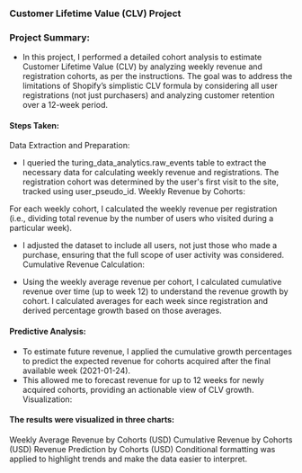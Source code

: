 ### Customer Lifetime Value (CLV) Project

### Project Summary: 
- In this project, I performed a detailed cohort analysis to estimate Customer Lifetime Value (CLV) by analyzing weekly revenue and registration cohorts, as per the instructions. The goal was to address the limitations of Shopify’s simplistic CLV formula by considering all user registrations (not just purchasers) and analyzing customer retention over a 12-week period.

#### Steps Taken:
Data Extraction and Preparation:

- I queried the turing_data_analytics.raw_events table to extract the necessary data for calculating weekly revenue and registrations.
The registration cohort was determined by the user's first visit to the site, tracked using user_pseudo_id.
Weekly Revenue by Cohorts:

For each weekly cohort, I calculated the weekly revenue per registration (i.e., dividing total revenue by the number of users who visited during a particular week).
- I adjusted the dataset to include all users, not just those who made a purchase, ensuring that the full scope of user activity was considered.
Cumulative Revenue Calculation:

- Using the weekly average revenue per cohort, I calculated cumulative revenue over time (up to week 12) to understand the revenue growth by cohort.
I calculated averages for each week since registration and derived percentage growth based on those averages.
#### Predictive Analysis:

- To estimate future revenue, I applied the cumulative growth percentages to predict the expected revenue for cohorts acquired after the final available week (2021-01-24).
- This allowed me to forecast revenue for up to 12 weeks for newly acquired cohorts, providing an actionable view of CLV growth.
Visualization:

#### The results were visualized in three charts:
Weekly Average Revenue by Cohorts (USD)
Cumulative Revenue by Cohorts (USD)
Revenue Prediction by Cohorts (USD)
Conditional formatting was applied to highlight trends and make the data easier to interpret.


